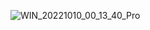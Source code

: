 ![WIN_20221010_00_13_40_Pro](https://user-images.githubusercontent.com/111696484/194804550-16b065ff-3cb9-42d5-9d16-533d1c91bee1.jpg)
